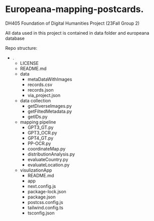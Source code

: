 # Europeana-mapping-postcards.

DH405 Foundation of Digital Humanities Project (23Fall Group 2)

All data used in this project is contained in data folder and europeana database

Repo structure:
- .
  - LICENSE
  - README.md
  - data
    - metaDataWithImages
    - records.csv
    - records.json
    - via_project.json
  - data collection
    - getDiverseImages.py
    - getFiltedMetadata.py
    - getIDs.py
  - mapping pipeline
    - GPT3_GT.py
    - GPT3_OCR.py
    - GPT4_GT.py
    - PP-OCR.py
    - coordinateMap.py
    - distributionAnalysis.py
    - evaluateCountry.py
    - evaluateLocation.py
  - visulizationApp
    - README.md
    - app
    - next.config.js
    - package-lock.json
    - package.json
    - postcss.config.js
    - tailwind.config.ts
    - tsconfig.json

